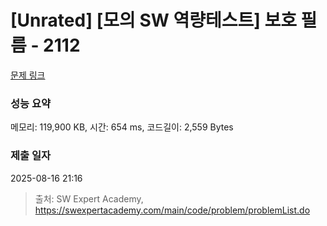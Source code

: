 # [Unrated] [모의 SW 역량테스트] 보호 필름 - 2112 

[문제 링크](https://swexpertacademy.com/main/code/problem/problemDetail.do?contestProbId=AV5V1SYKAaUDFAWu) 

### 성능 요약

메모리: 119,900 KB, 시간: 654 ms, 코드길이: 2,559 Bytes

### 제출 일자

2025-08-16 21:16



> 출처: SW Expert Academy, https://swexpertacademy.com/main/code/problem/problemList.do